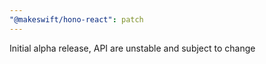```yaml
---
"@makeswift/hono-react": patch
---
```


Initial alpha release, API are unstable and subject to change
